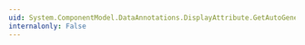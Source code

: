 ```yaml
---
uid: System.ComponentModel.DataAnnotations.DisplayAttribute.GetAutoGenerateField
internalonly: False
---
```

